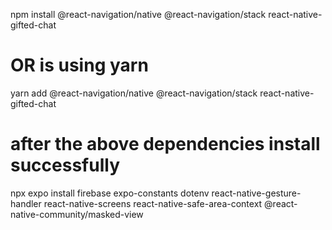 npm install @react-navigation/native @react-navigation/stack react-native-gifted-chat

# OR is using yarn 

yarn add @react-navigation/native @react-navigation/stack react-native-gifted-chat

# after the above dependencies install successfully 

npx expo install firebase expo-constants dotenv react-native-gesture-handler react-native-screens react-native-safe-area-context @react-native-community/masked-view